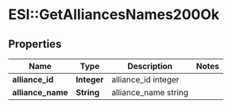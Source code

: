 # ESI::GetAlliancesNames200Ok

## Properties
Name | Type | Description | Notes
------------ | ------------- | ------------- | -------------
**alliance_id** | **Integer** | alliance_id integer | 
**alliance_name** | **String** | alliance_name string | 


